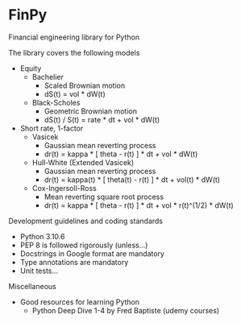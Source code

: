 # FinPy
Financial engineering library for Python

The library covers the following models
- Equity
  - Bachelier
    - Scaled Brownian motion
    - dS(t) = vol * dW(t)
  - Black-Scholes 
    - Geometric Brownian motion
    - dS(t) / S(t) = rate * dt + vol * dW(t)
- Short rate, 1-factor
  - Vasicek
    - Gaussian mean reverting process
    - dr(t) = kappa * [ theta - r(t) ] * dt + vol * dW(t)
  - Hull-White (Extended Vasicek)
    - Gaussian mean reverting process
    - dr(t) = kappa(t) * [ theta(t) - r(t) ] * dt + vol(t) * dW(t)
  - Cox-Ingersoll-Ross
    - Mean reverting square root process
    - dr(t) = kappa * [ theta - r(t) ] * dt + vol * r(t)^(1/2) * dW(t)

Development guidelines and coding standards
- Python 3.10.6
- PEP 8 is followed rigorously (unless...)
- Docstrings in Google format are mandatory
- Type annotations are mandatory
- Unit tests...

Miscellaneous
- Good resources for learning Python
  - Python Deep Dive 1-4 by Fred Baptiste (udemy courses)
